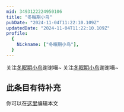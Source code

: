 ```yaml
---
mid: 3493122224950106
title: "冬眠期小鸟"
pubDate: "2024-11-04T11:22:10.109Z"
updatedDate: "2024-11-04T11:22:10.109Z"
profile:
  {
    Nickname: ["冬眠期小鸟"],
  }
---
```


关注[冬眠期小鸟](https://space.bilibili.com/3493122224950106)谢谢喵~ 关注[冬眠期小鸟](https://space.bilibili.com/3493122224950106)谢谢喵~

## 此条目有待补充
你可以在[这里](https://github.com/Yuhanawa/VTuber.ICU-Content/edit/master/v/冬眠期小鸟/index.md)编辑本文
